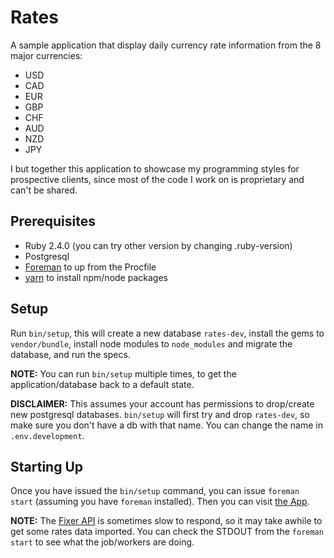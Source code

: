 # Rates

A sample application that display daily currency rate information from the 8 major currencies:

* USD
* CAD
* EUR
* GBP
* CHF
* AUD
* NZD
* JPY

I but together this application to showcase my programming styles for prospective clients, since most of the code I work on is proprietary and can't be shared.

## Prerequisites

* Ruby 2.4.0 (you can try other version by changing .ruby-version)
* Postgresql
* [Foreman](https://github.com/ddollar/foreman) to up from the Procfile
* [yarn](https://yarnpkg.com/en/) to install npm/node packages

## Setup

Run `bin/setup`, this will create a new database `rates-dev`, install the gems to `vendor/bundle`, install node modules to `node_modules` and migrate the database, and run the specs.

**NOTE:** You can run `bin/setup` multiple times, to get the application/database back to a default state.

**DISCLAIMER:** This assumes your account has permissions to drop/create new postgresql databases. `bin/setup` will first try and drop `rates-dev`, so make sure you don't have a db with that name.  You can change the name in `.env.development`.

## Starting Up

Once you have issued the `bin/setup` command, you can issue `foreman start` (assuming you have `foreman` installed). Then you can visit [the App](http://localhost:9494).

**NOTE:** The [Fixer API](http://fixer.io/) is sometimes slow to respond, so it may take awhile to get some rates data imported.  You can check the STDOUT from the `foreman start` to see what the job/workers are doing.
